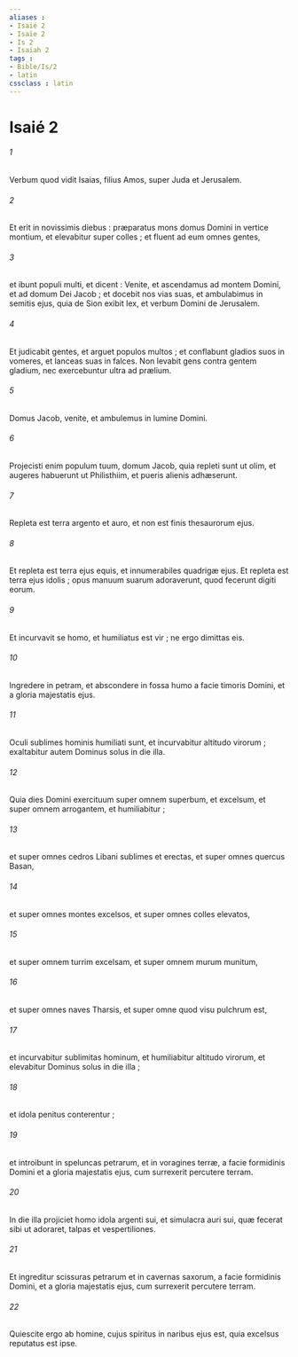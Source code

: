 ```yaml
---
aliases : 
- Isaié 2
- Isaïe 2
- Is 2
- Isaiah 2
tags : 
- Bible/Is/2
- latin
cssclass : latin
---
```


# Isaié 2

###### 1
Verbum quod vidit Isaias, filius Amos, super Juda et Jerusalem.
###### 2
Et erit in novissimis diebus : præparatus mons domus Domini in vertice montium, et elevabitur super colles ; et fluent ad eum omnes gentes,
###### 3
et ibunt populi multi, et dicent : Venite, et ascendamus ad montem Domini, et ad domum Dei Jacob ; et docebit nos vias suas, et ambulabimus in semitis ejus, quia de Sion exibit lex, et verbum Domini de Jerusalem.
###### 4
Et judicabit gentes, et arguet populos multos ; et conflabunt gladios suos in vomeres, et lanceas suas in falces. Non levabit gens contra gentem gladium, nec exercebuntur ultra ad prælium.
###### 5
Domus Jacob, venite, et ambulemus in lumine Domini.
###### 6
Projecisti enim populum tuum, domum Jacob, quia repleti sunt ut olim, et augeres habuerunt ut Philisthiim, et pueris alienis adhæserunt.
###### 7
Repleta est terra argento et auro, et non est finis thesaurorum ejus.
###### 8
Et repleta est terra ejus equis, et innumerabiles quadrigæ ejus. Et repleta est terra ejus idolis ; opus manuum suarum adoraverunt, quod fecerunt digiti eorum.
###### 9
Et incurvavit se homo, et humiliatus est vir ; ne ergo dimittas eis.
###### 10
Ingredere in petram, et abscondere in fossa humo a facie timoris Domini, et a gloria majestatis ejus.
###### 11
Oculi sublimes hominis humiliati sunt, et incurvabitur altitudo virorum ; exaltabitur autem Dominus solus in die illa.
###### 12
Quia dies Domini exercituum super omnem superbum, et excelsum, et super omnem arrogantem, et humiliabitur ;
###### 13
et super omnes cedros Libani sublimes et erectas, et super omnes quercus Basan,
###### 14
et super omnes montes excelsos, et super omnes colles elevatos,
###### 15
et super omnem turrim excelsam, et super omnem murum munitum,
###### 16
et super omnes naves Tharsis, et super omne quod visu pulchrum est,
###### 17
et incurvabitur sublimitas hominum, et humiliabitur altitudo virorum, et elevabitur Dominus solus in die illa ;
###### 18
et idola penitus conterentur ;
###### 19
et introibunt in speluncas petrarum, et in voragines terræ, a facie formidinis Domini et a gloria majestatis ejus, cum surrexerit percutere terram.
###### 20
In die illa projiciet homo idola argenti sui, et simulacra auri sui, quæ fecerat sibi ut adoraret, talpas et vespertiliones.
###### 21
Et ingreditur scissuras petrarum et in cavernas saxorum, a facie formidinis Domini, et a gloria majestatis ejus, cum surrexerit percutere terram.
###### 22
Quiescite ergo ab homine, cujus spiritus in naribus ejus est, quia excelsus reputatus est ipse.
